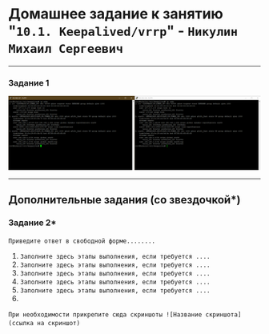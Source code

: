 # Домашнее задание к занятию "`10.1. Keepalived/vrrp`" - `Никулин Михаил Сергеевич`


---

### Задание 1

![ip_address.png](img%2Fip_address.png)


---
## Дополнительные задания (со звездочкой*)



### Задание 2*

`Приведите ответ в свободной форме........`

1. `Заполните здесь этапы выполнения, если требуется ....`
2. `Заполните здесь этапы выполнения, если требуется ....`
3. `Заполните здесь этапы выполнения, если требуется ....`
4. `Заполните здесь этапы выполнения, если требуется ....`
5. `Заполните здесь этапы выполнения, если требуется ....`
6. 

`При необходимости прикрепитe сюда скриншоты
![Название скриншота](ссылка на скриншот)`

